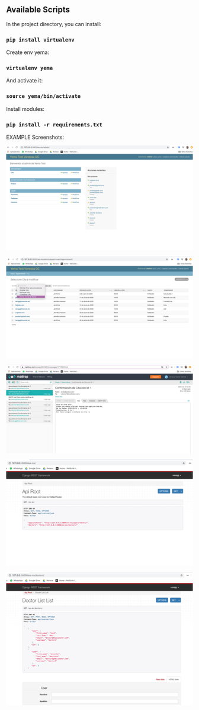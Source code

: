 

## Available Scripts

In the project directory, you can install:

### `pip install virtualenv`

Create env yema:

### `virtualenv yema`

And activate it:

### `source yema/bin/activate`

Install modules:

### `pip install -r requirements.txt`



EXAMPLE Screenshots:

![Admin](/static/img/Admin.png)

![ActionsAppointments](/static/img/ActionsAppointments.png)

![SendEmail](/static/img/SendEmail.png)

![ApiRoot](/static/img/ApiRoot.png)

![IndexDoctorAPI](/static/img/IndexDoctorAPI.png)
